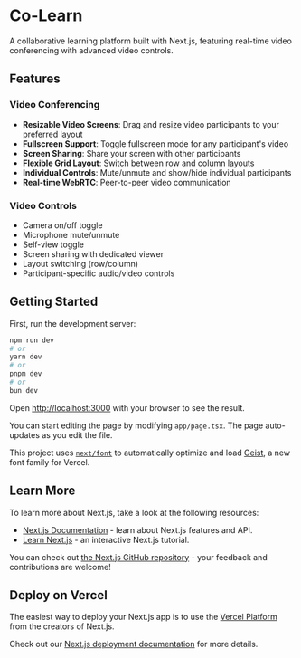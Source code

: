# Co-Learn

A collaborative learning platform built with Next.js, featuring real-time video conferencing with advanced video controls.

## Features

### Video Conferencing
- **Resizable Video Screens**: Drag and resize video participants to your preferred layout
- **Fullscreen Support**: Toggle fullscreen mode for any participant's video
- **Screen Sharing**: Share your screen with other participants
- **Flexible Grid Layout**: Switch between row and column layouts
- **Individual Controls**: Mute/unmute and show/hide individual participants
- **Real-time WebRTC**: Peer-to-peer video communication

### Video Controls
- Camera on/off toggle
- Microphone mute/unmute
- Self-view toggle
- Screen sharing with dedicated viewer
- Layout switching (row/column)
- Participant-specific audio/video controls

## Getting Started

First, run the development server:

```bash
npm run dev
# or
yarn dev
# or
pnpm dev
# or
bun dev
```

Open [http://localhost:3000](http://localhost:3000) with your browser to see the result.

You can start editing the page by modifying `app/page.tsx`. The page auto-updates as you edit the file.

This project uses [`next/font`](https://nextjs.org/docs/app/building-your-application/optimizing/fonts) to automatically optimize and load [Geist](https://vercel.com/font), a new font family for Vercel.

## Learn More

To learn more about Next.js, take a look at the following resources:

- [Next.js Documentation](https://nextjs.org/docs) - learn about Next.js features and API.
- [Learn Next.js](https://nextjs.org/learn) - an interactive Next.js tutorial.

You can check out [the Next.js GitHub repository](https://github.com/vercel/next.js) - your feedback and contributions are welcome!

## Deploy on Vercel

The easiest way to deploy your Next.js app is to use the [Vercel Platform](https://vercel.com/new?utm_medium=default-template&filter=next.js&utm_source=create-next-app&utm_campaign=create-next-app-readme) from the creators of Next.js.

Check out our [Next.js deployment documentation](https://nextjs.org/docs/app/building-your-application/deploying) for more details.

